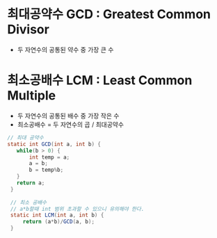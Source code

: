 # 최대공약수 GCD : Greatest Common Divisor
* 두 자연수의 공통된 약수 중 가장 큰 수
 
# 최소공배수 LCM : Least Common Multiple
* 두 자연수의 공통된 배수 중 가장 작은 수
* 최소공배수 = 두 자연수의 곱 / 최대공약수

```java
// 최대 공약수 
static int GCD(int a, int b) { 
   while(b > 0) { 
       int temp = a; 
       a = b; 
       b = temp%b; 
   } 
   return a; 
 }
 
 // 최소 공배수 
 // a*b할때 int 범위 초과할 수 있으니 유의해야 한다. 
 static int LCM(int a, int b) { 
     return (a*b)/GCD(a, b); 
 }
 ```

